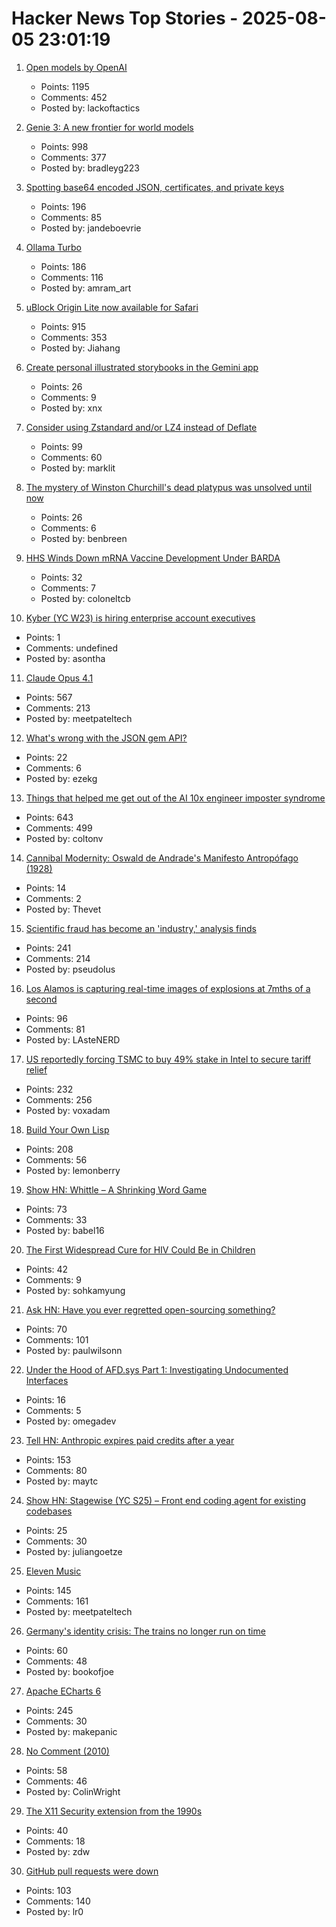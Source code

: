 # Hacker News Top Stories - 2025-08-05 23:01:19

1. [Open models by OpenAI](https://openai.com/open-models/)
   - Points: 1195
   - Comments: 452
   - Posted by: lackoftactics

2. [Genie 3: A new frontier for world models](https://deepmind.google/discover/blog/genie-3-a-new-frontier-for-world-models/)
   - Points: 998
   - Comments: 377
   - Posted by: bradleyg223

3. [Spotting base64 encoded JSON, certificates, and private keys](https://ergaster.org/til/base64-encoded-json/)
   - Points: 196
   - Comments: 85
   - Posted by: jandeboevrie

4. [Ollama Turbo](https://ollama.com/turbo)
   - Points: 186
   - Comments: 116
   - Posted by: amram_art

5. [uBlock Origin Lite now available for Safari](https://apps.apple.com/app/ublock-origin-lite/id6745342698)
   - Points: 915
   - Comments: 353
   - Posted by: Jiahang

6. [Create personal illustrated storybooks in the Gemini app](https://blog.google/products/gemini/storybooks/)
   - Points: 26
   - Comments: 9
   - Posted by: xnx

7. [Consider using Zstandard and/or LZ4 instead of Deflate](https://github.com/w3c/png/issues/39)
   - Points: 99
   - Comments: 60
   - Posted by: marklit

8. [The mystery of Winston Churchill's dead platypus was unsolved until now](https://www.bbc.com/news/articles/cglzl1ez283o)
   - Points: 26
   - Comments: 6
   - Posted by: benbreen

9. [HHS Winds Down mRNA Vaccine Development Under BARDA](https://www.hhs.gov/press-room/hhs-winds-down-mrna-development-under-barda.html)
   - Points: 32
   - Comments: 7
   - Posted by: coloneltcb

10. [Kyber (YC W23) is hiring enterprise account executives](https://www.ycombinator.com/companies/kyber/jobs/6RvaAVR-enterprise-account-executive-ae)
   - Points: 1
   - Comments: undefined
   - Posted by: asontha

11. [Claude Opus 4.1](https://www.anthropic.com/news/claude-opus-4-1)
   - Points: 567
   - Comments: 213
   - Posted by: meetpateltech

12. [What's wrong with the JSON gem API?](https://byroot.github.io/ruby/json/2025/08/02/whats-wrong-with-the-json-gem-api.html)
   - Points: 22
   - Comments: 6
   - Posted by: ezekg

13. [Things that helped me get out of the AI 10x engineer imposter syndrome](https://colton.dev/blog/curing-your-ai-10x-engineer-imposter-syndrome/)
   - Points: 643
   - Comments: 499
   - Posted by: coltonv

14. [Cannibal Modernity: Oswald de Andrade's Manifesto Antropófago (1928)](https://publicdomainreview.org/collection/manifesto-antropofago/)
   - Points: 14
   - Comments: 2
   - Posted by: Thevet

15. [Scientific fraud has become an 'industry,' analysis finds](https://www.science.org/content/article/scientific-fraud-has-become-industry-alarming-analysis-finds)
   - Points: 241
   - Comments: 214
   - Posted by: pseudolus

16. [Los Alamos is capturing real-time images of explosions at 7mths of a second](https://www.lanl.gov/media/publications/1663/dynamics-of-dynamic-imaging)
   - Points: 96
   - Comments: 81
   - Posted by: LAsteNERD

17. [US reportedly forcing TSMC to buy 49% stake in Intel to secure tariff relief](https://www.notebookcheck.net/Desperate-measures-to-save-Intel-US-reportedly-forcing-TSMC-to-buy-49-stake-in-Intel-to-secure-tariff-relief-for-Taiwan.1079424.0.html)
   - Points: 232
   - Comments: 256
   - Posted by: voxadam

18. [Build Your Own Lisp](https://www.buildyourownlisp.com/)
   - Points: 208
   - Comments: 56
   - Posted by: lemonberry

19. [Show HN: Whittle – A Shrinking Word Game](https://playwhittle.com/)
   - Points: 73
   - Comments: 33
   - Posted by: babel16

20. [The First Widespread Cure for HIV Could Be in Children](https://www.wired.com/story/the-first-widespread-cure-for-hiv-could-be-in-children/)
   - Points: 42
   - Comments: 9
   - Posted by: sohkamyung

21. [Ask HN: Have you ever regretted open-sourcing something?](undefined)
   - Points: 70
   - Comments: 101
   - Posted by: paulwilsonn

22. [Under the Hood of AFD.sys Part 1: Investigating Undocumented Interfaces](https://leftarcode.com/posts/afd-reverse-engineering-part1/)
   - Points: 16
   - Comments: 5
   - Posted by: omegadev

23. [Tell HN: Anthropic expires paid credits after a year](undefined)
   - Points: 153
   - Comments: 80
   - Posted by: maytc

24. [Show HN: Stagewise (YC S25) – Front end coding agent for existing codebases](https://github.com/stagewise-io/stagewise)
   - Points: 25
   - Comments: 30
   - Posted by: juliangoetze

25. [Eleven Music](https://elevenlabs.io/blog/eleven-music-is-here)
   - Points: 145
   - Comments: 161
   - Posted by: meetpateltech

26. [Germany's identity crisis: The trains no longer run on time](https://www.washingtonpost.com/world/2025/08/05/germany-trains-delays-broken-railroad/)
   - Points: 60
   - Comments: 48
   - Posted by: bookofjoe

27. [Apache ECharts 6](https://echarts.apache.org/handbook/en/basics/release-note/v6-feature/)
   - Points: 245
   - Comments: 30
   - Posted by: makepanic

28. [No Comment (2010)](https://prog21.dadgum.com/57.html)
   - Points: 58
   - Comments: 46
   - Posted by: ColinWright

29. [The X11 Security extension from the 1990s](https://www.uninformativ.de/blog/postings/2025-08-02/0/POSTING-en.html)
   - Points: 40
   - Comments: 18
   - Posted by: zdw

30. [GitHub pull requests were down](https://www.githubstatus.com/incidents/6swp0zf7lk8h)
   - Points: 103
   - Comments: 140
   - Posted by: lr0

